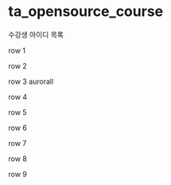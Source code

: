 # ta_opensource_course

수강생 아이디 목록

row 1

row 2

row 3
aurorall

row 4

row 5

row 6

row 7

row 8

row 9
